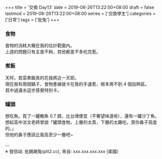 +++
title = '交換 Day13'
date = 2019-08-26T13:22:00+08:00
draft = false
lastmod = 2019-08-26T13:22:00+08:00
series = ['交換學生']
categories = ['日常']
tags = ['批兔']
+++
### 食物
食物的消耗大概在我的估計範圍內。<br>
上週的問題只有主食不夠，其他都差不多吃完惹。<br>
### 煮飯
天阿，買菜煮飯真的花我將近一天耶。<br>
現在我有兩個鍋子，食物產線就卡在我的手速惹，根本用不到 4 個加熱區。<br>
其中過濾水這步感覺特別卡。
### 罐頭
想吃魚。買了一罐鮪魚 0.7 鎂，比台灣便宜（不奢望味道啦），還有一罐沙丁魚。<br>
想起高中法文老師曾說「罐頭食物，上層的太貴，下層的太難吃，買你鼻子高度的。」<br>
但他的鼻子應該比我高至少一層吧~<br>
<br>
--<br>
※ 發信站: 批踢踢兔(ptt2.cc), 來自: xxx.xxx.xxx.xxx (美國)<br>

